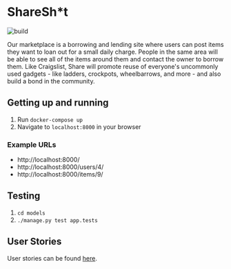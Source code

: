 # ShareSh*t
![build](https://travis-ci.com/brian-yu/cs4501-internet-scale.svg?token=9sB3tguZURM3a9FtuDAk&branch=master)

Our marketplace is a borrowing and lending site where users can post items they want to loan out for a small daily charge. People in the same area will be able to see all of the items around them and contact the owner to borrow them. Like Craigslist, Share will promote reuse of everyone's uncommonly used gadgets - like ladders, crockpots, wheelbarrows, and more - and also build a bond in the community.

## Getting up and running
1. Run `docker-compose up`
2. Navigate to `localhost:8000` in your browser

### Example URLs
- http://localhost:8000/
- http://localhost:8000/users/4/
- http://localhost:8000/items/9/

## Testing
1. `cd models`
2. `./manage.py test app.tests`

## User Stories
User stories can be found [here](https://github.com/brian-yu/cs4501-internet-scale/wiki/User-Stories).
